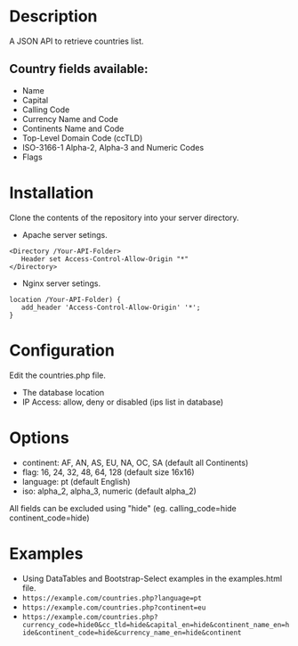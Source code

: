 # Description
A JSON API to retrieve countries list.


## Country fields available:
- Name
- Capital
- Calling Code
- Currency Name and Code
- Continents Name and Code
- Top-Level Domain Code (ccTLD)
- ISO-3166-1 Alpha-2, Alpha-3 and Numeric Codes
- Flags


# Installation

Clone the contents of the repository into your server directory.

- Apache server setings.
```
<Directory /Your-API-Folder>
   Header set Access-Control-Allow-Origin "*"
</Directory>
```

- Nginx server setings.
```
location /Your-API-Folder) {		
   add_header 'Access-Control-Allow-Origin' '*';
}
```

# Configuration

Edit the countries.php file.
- The database location
- IP Access: allow, deny or disabled (ips list in database)


# Options

- continent: AF, AN, AS, EU, NA, OC, SA (default all Continents)
- flag: 16, 24, 32, 48, 64, 128 (default size 16x16)
- language: pt (default English)
- iso: alpha_2, alpha_3, numeric (default alpha_2)

All fields can be excluded using "hide" (eg. calling_code=hide continent_code=hide)

# Examples

- Using DataTables and Bootstrap-Select examples in the examples.html file.
- `https://example.com/countries.php?language=pt`
- `https://example.com/countries.php?continent=eu`
- `https://example.com/countries.php?currency_code=hide0&cc_tld=hide&capital_en=hide&continent_name_en=hide&continent_code=hide&currency_name_en=hide&continent`
